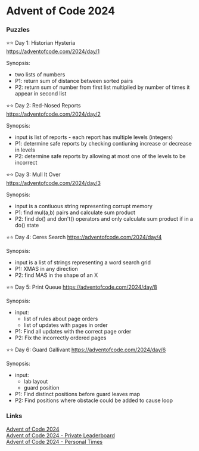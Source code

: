 # Advent of Code 2024


### Puzzles  

⭐⭐ Day 1: Historian Hysteria  
https://adventofcode.com/2024/day/1  

Synopsis:  
- two lists of numbers     
- P1: return sum of distance between sorted pairs  
- P2: return sum of number from first list multiplied by number  of times it appear in second list

⭐⭐ Day 2: Red-Nosed Reports   
https://adventofcode.com/2024/day/2

Synopsis:  
- input is list of reports - each report has multiple levels (integers)
- P1: determine safe reports by checking contiuning increase or decrease in levels  
- P2: determine safe reports by allowing at most one of the levels to be incorrect  

⭐⭐ Day 3: Mull It Over  
https://adventofcode.com/2024/day/3

Synopsis:  
- input is a contiuous string representing corrupt memory
- P1: find mul(a,b) pairs and calculate sum product 
- P2: find do() and don't() operators and only calculate sum product if in a do() state

⭐⭐ Day 4: Ceres Search 
https://adventofcode.com/2024/day/4

Synopsis:  
- input is a list of strings representing a word search grid
- P1: XMAS in any direction
- P2: find MAS in the shape of an X

⭐⭐ Day 5: Print Queue 
https://adventofcode.com/2024/day/8

Synopsis:  
- input:
  -  list of rules about page orders  
  -  list of updates with pages in order  
- P1: Find all updates with the correct page order 
- P2: Fix the incorrectly ordered pages

⭐⭐ Day 6: Guard Gallivant 
https://adventofcode.com/2024/day/6

Synopsis:  
- input:
  -  lab layout  
  -  guard position
- P1: Find distinct positions before guard leaves map
- P2: Find positions where obstacle could be added to cause loop


### Links  
[Advent of Code 2024](https://adventofcode.com/2024)     
[Advent of Code 2024 - Private Leaderboard](https://adventofcode.com/2024/leaderboard/private)  
[Advent of Code 2024 - Personal Times](https://adventofcode.com/2024/leaderboard/self)  




